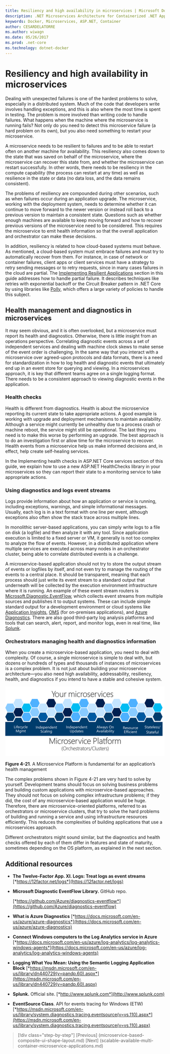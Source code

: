 ```yaml
---
title: Resiliency and high availability in microservices | Microsoft Docs 
description: .NET Microservices Architecture for Containerized .NET Applications | Resiliency and high availability in microservices
keywords: Docker, Microservices, ASP.NET, Container
author: CESARDELATORRE
ms.author: wiwagn
ms.date: 05/26/2017
ms.prod: .net-core
ms.technology: dotnet-docker
---
```

# Resiliency and high availability in microservices

Dealing with unexpected failures is one of the hardest problems to solve, especially in a distributed system. Much of the code that developers write involves handling exceptions, and this is also where the most time is spent in testing. The problem is more involved than writing code to handle failures. What happens when the machine where the microservice is running fails? Not only do you need to detect this microservice failure (a hard problem on its own), but you also need something to restart your microservice.

A microservice needs to be resilient to failures and to be able to restart often on another machine for availability. This resiliency also comes down to the state that was saved on behalf of the microservice, where the microservice can recover this state from, and whether the microservice can restart successfully. In other words, there needs to be resiliency in the compute capability (the process can restart at any time) as well as resilience in the state or data (no data loss, and the data remains consistent).

The problems of resiliency are compounded during other scenarios, such as when failures occur during an application upgrade. The microservice, working with the deployment system, needs to determine whether it can continue to move forward to the newer version or instead roll back to a previous version to maintain a consistent state. Questions such as whether enough machines are available to keep moving forward and how to recover previous versions of the microservice need to be considered. This requires the microservice to emit health information so that the overall application and orchestrator can make these decisions.

In addition, resiliency is related to how cloud-based systems must behave. As mentioned, a cloud-based system must embrace failures and must try to automatically recover from them. For instance, in case of network or container failures, client apps or client services must have a strategy to retry sending messages or to retry requests, since in many cases failures in the cloud are partial. The [Implementing Resilient Applications](#implementing_resilient_apps) section in this guide addresses how to handle partial failure. It describes techniques like retries with exponential backoff or the Circuit Breaker pattern in .NET Core by using libraries like [Polly](https://github.com/App-vNext/Polly), which offers a large variety of policies to handle this subject.

## Health management and diagnostics in microservices

It may seem obvious, and it is often overlooked, but a microservice must report its health and diagnostics. Otherwise, there is little insight from an operations perspective. Correlating diagnostic events across a set of independent services and dealing with machine clock skews to make sense of the event order is challenging. In the same way that you interact with a microservice over agreed-upon protocols and data formats, there is a need for standardization in how to log health and diagnostic events that ultimately end up in an event store for querying and viewing. In a microservices approach, it is key that different teams agree on a single logging format. There needs to be a consistent approach to viewing diagnostic events in the application.

### Health checks

Health is different from diagnostics. Health is about the microservice reporting its current state to take appropriate actions. A good example is working with upgrade and deployment mechanisms to maintain availability. Although a service might currently be unhealthy due to a process crash or machine reboot, the service might still be operational. The last thing you need is to make this worse by performing an upgrade. The best approach is to do an investigation first or allow time for the microservice to recover. Health events from a microservice help us make informed decisions and, in effect, help create self-healing services.

In the Implementing health checks in ASP.NET Core services section of this guide, we explain how to use a new ASP.NET HealthChecks library in your microservices so they can report their state to a monitoring service to take appropriate actions.

### Using diagnostics and logs event streams

Logs provide information about how an application or service is running, including exceptions, warnings, and simple informational messages. Usually, each log is in a text format with one line per event, although exceptions also often show the stack trace across multiple lines.

In monolithic server-based applications, you can simply write logs to a file on disk (a logfile) and then analyze it with any tool. Since application execution is limited to a fixed server or VM, it generally is not too complex to analyze the flow of events. However, in a distributed application where multiple services are executed across many nodes in an orchestrator cluster, being able to correlate distributed events is a challenge.

A microservice-based application should not try to store the output stream of events or logfiles by itself, and not even try to manage the routing of the events to a central place. It should be transparent, meaning that each process should just write its event stream to a standard output that underneath will be collected by the execution environment infrastructure where it is running. An example of these event stream routers is [Microsoft.Diagnostic.EventFlow](https://github.com/Azure/diagnostics-eventflow), which collects event streams from multiple sources and publishes it to output systems. These can include simple standard output for a development environment or cloud systems like [Application Insights](https://azure.microsoft.com/services/application-insights/), [OMS](https://github.com/Azure/diagnostics-eventflow#oms-operations-management-suite) (for on-premises applications), and [Azure Diagnostics](https://docs.microsoft.com/en-us/azure/monitoring-and-diagnostics/azure-diagnostics). There are also good third-party log analysis platforms and tools that can search, alert, report, and monitor logs, even in real time, like [Splunk](http://www.splunk.com/goto/Splunk_Log_Management?ac=ga_usa_log_analysis_phrase_Mar17&_kk=logs%20analysis&gclid=CNzkzIrex9MCFYGHfgodW5YOtA).

### Orchestrators managing health and diagnostics information

When you create a microservice-based application, you need to deal with complexity. Of course, a single microservice is simple to deal with, but dozens or hundreds of types and thousands of instances of microservices is a complex problem. It is not just about building your microservice architecture—you also need high availability, addressability, resiliency, health, and diagnostics if you intend to have a stable and cohesive system.

![](./media/image21.png)

**Figure 4-21**. A Microservice Platform is fundamental for an application’s health management

The complex problems shown in Figure 4-21 are very hard to solve by yourself. Development teams should focus on solving business problems and building custom applications with microservice-based approaches. They should not focus on solving complex infrastructure problems; if they did, the cost of any microservice-based application would be huge. Therefore, there are microservice-oriented platforms, referred to as orchestrators or microservice clusters, that try to solve the hard problems of building and running a service and using infrastructure resources efficiently. This reduces the complexities of building applications that use a microservices approach.

Different orchestrators might sound similar, but the diagnostics and health checks offered by each of them differ in features and state of maturity, sometimes depending on the OS platform, as explained in the next section.

## Additional resources

-   **The Twelve-Factor App. XI. Logs: Treat logs as event streams**
    [*https://12factor.net/logs*](https://12factor.net/logs)

-   **Microsoft Diagnostic EventFlow Library.** GitHub repo.

    [*https://github.com/Azure/diagnostics-eventflow*](https://github.com/Azure/diagnostics-eventflow)

-   **What is Azure Diagnostics**
    [*https://docs.microsoft.com/en-us/azure/azure-diagnostics*](https://docs.microsoft.com/en-us/azure/azure-diagnostics)

-   **Connect Windows computers to the Log Analytics service in Azure**
    [*https://docs.microsoft.com/en-us/azure/log-analytics/log-analytics-windows-agents*](https://docs.microsoft.com/en-us/azure/log-analytics/log-analytics-windows-agents)

-   **Logging What You Mean: Using the Semantic Logging Application Block**
    [*https://msdn.microsoft.com/en-us/library/dn440729(v=pandp.60).aspx*](https://msdn.microsoft.com/en-us/library/dn440729(v=pandp.60).aspx)

-   **Splunk.** Official site.
    [*http://www.splunk.com*](http://www.splunk.com)

-   **EventSource Class**. API for events tracing for Windows (ETW)
    [*https://msdn.microsoft.com/en-us/library/system.diagnostics.tracing.eventsource(v=vs.110).aspx*](https://msdn.microsoft.com/en-us/library/system.diagnostics.tracing.eventsource(v=vs.110).aspx)




>[!div class="step-by-step"]
[Previous] (microservice-based-composite-ui-shape-layout.md)
[Next] (scalable-available-multi-container-microservice-applications.md)
